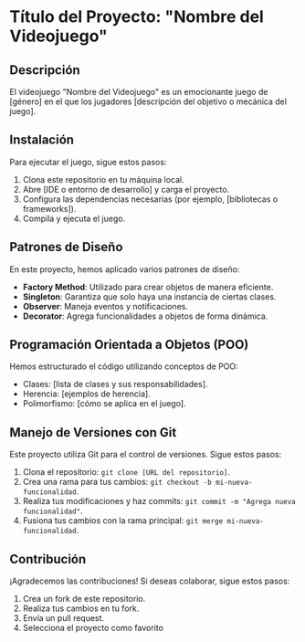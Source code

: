 # Título del Proyecto: "Nombre del Videojuego"

## Descripción

El videojuego "Nombre del Videojuego" es un emocionante juego de [género] en el que los jugadores [descripción del objetivo o mecánica del juego].

## Instalación

Para ejecutar el juego, sigue estos pasos:

1. Clona este repositorio en tu máquina local.
2. Abre [IDE o entorno de desarrollo] y carga el proyecto.
3. Configura las dependencias necesarias (por ejemplo, [bibliotecas o frameworks]).
4. Compila y ejecuta el juego.

## Patrones de Diseño

En este proyecto, hemos aplicado varios patrones de diseño:

- **Factory Method**: Utilizado para crear objetos de manera eficiente.
- **Singleton**: Garantiza que solo haya una instancia de ciertas clases.
- **Observer**: Maneja eventos y notificaciones.
- **Decorator**: Agrega funcionalidades a objetos de forma dinámica.

## Programación Orientada a Objetos (POO)

Hemos estructurado el código utilizando conceptos de POO:

- Clases: [lista de clases y sus responsabilidades].
- Herencia: [ejemplos de herencia].
- Polimorfismo: [cómo se aplica en el juego].

## Manejo de Versiones con Git

Este proyecto utiliza Git para el control de versiones. Sigue estos pasos:

1. Clona el repositorio: `git clone [URL del repositorio]`.
2. Crea una rama para tus cambios: `git checkout -b mi-nueva-funcionalidad`.
3. Realiza tus modificaciones y haz commits: `git commit -m "Agrega nueva funcionalidad"`.
4. Fusiona tus cambios con la rama principal: `git merge mi-nueva-funcionalidad`.

## Contribución

¡Agradecemos las contribuciones! Si deseas colaborar, sigue estos pasos:

1. Crea un fork de este repositorio.
2. Realiza tus cambios en tu fork.
3. Envía un pull request.
4. Selecciona el proyecto como favorito




